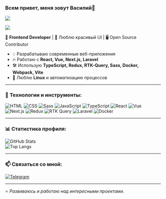 ### Всем привет, меня зовут Василий👋

![](https://komarev.com/ghpvc/?username=Ignasiya)

[![](https://www.codewars.com/users/@Ignasiy93/badges/large)](https://www.codewars.com/users/@Ignasiy93)

🚀 **Frontend Developer** | 🎨 Люблю красивый UI | 🖥 Open Source Contributor  

- 💡 Разрабатываю современные веб-приложения
- 🔥 Работаю с **React, Vue, Next.js, Laravel**
- 🛠 Использую **TypeScript, Redux, RTK-Query, Sass, Docker, Webpack, Vite**
- 🐧 Люблю **Linux** и автоматизацию процессов

---

### 🚀 **Технологии и инструменты:**  

![HTML](https://img.shields.io/badge/HTML5-E34F26?style=for-the-badge&logo=html5&logoColor=white)
![CSS](https://img.shields.io/badge/CSS3-1572B6?style=for-the-badge&logo=css3&logoColor=white)
![Sass](https://img.shields.io/badge/Sass-CC6699?style=for-the-badge&logo=sass&logoColor=white)
![JavaScript](https://img.shields.io/badge/JavaScript-F7DF1E?style=for-the-badge&logo=javascript&logoColor=black)
![TypeScript](https://img.shields.io/badge/TypeScript-007ACC?style=for-the-badge&logo=typescript&logoColor=white)
![React](https://img.shields.io/badge/React-20232A?style=for-the-badge&logo=react&logoColor=61DAFB)
![Vue](https://img.shields.io/badge/Vue.js-4FC08D?style=for-the-badge&logo=vue.js&logoColor=white)
![Next.js](https://img.shields.io/badge/Next.js-000000?style=for-the-badge&logo=next.js&logoColor=white)
![Redux](https://img.shields.io/badge/Redux-764ABC?style=for-the-badge&logo=redux&logoColor=white)
![RTK Query](https://img.shields.io/badge/RTK--Query-764ABC?style=for-the-badge&logo=redux&logoColor=white)
![Laravel](https://img.shields.io/badge/Laravel-FF2D20?style=for-the-badge&logo=laravel&logoColor=white)
![Docker](https://img.shields.io/badge/Docker-2496ED?style=for-the-badge&logo=docker&logoColor=white)

---

### 📊 **Статистика профиля:**

![GitHub Stats](https://github-readme-stats.vercel.app/api?username=Ignasiya&show_icons=true&theme=radical)  
![Top Langs](https://github-readme-stats.vercel.app/api/top-langs/?username=Ignasiya&layout=compact&theme=radical)  

---

### 📫 **Связаться со мной:**

[![Telegram](https://img.shields.io/badge/Telegram-26A5E4?style=for-the-badge&logo=telegram&logoColor=white)](https://t.me/Ignasyia)

---

⭐️ _Развиваюсь и работаю над интересными проектами._
